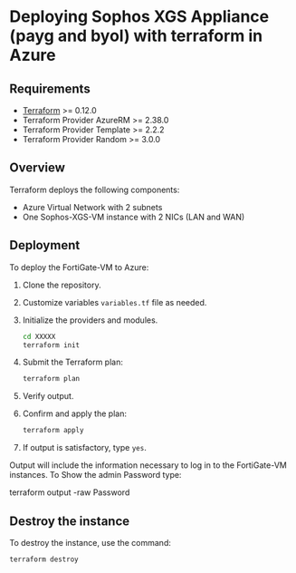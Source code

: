 # Deploying Sophos XGS Appliance (payg and byol) with terraform in Azure

## Requirements
* [Terraform](https://learn.hashicorp.com/terraform/getting-started/install.html) >= 0.12.0
* Terraform Provider AzureRM >= 2.38.0
* Terraform Provider Template >= 2.2.2
* Terraform Provider Random >= 3.0.0

## Overview

Terraform deploys the following components:

* Azure Virtual Network with 2 subnets
* One Sophos-XGS-VM instance with 2 NICs (LAN and WAN)

## Deployment

To deploy the FortiGate-VM to Azure:

1. Clone the repository.
2. Customize variables `variables.tf` file as needed.
3. Initialize the providers and modules.

   ```sh
   cd XXXXX
   terraform init
    ```
   
5. Submit the Terraform plan:

   ```sh
   terraform plan
   ```

6. Verify output.
7. Confirm and apply the plan:

   ```sh
   terraform apply
   ```

8. If output is satisfactory, type `yes`.

Output will include the information necessary to log in to the FortiGate-VM instances.
To Show the admin Password type:

terraform output -raw Password


## Destroy the instance

To destroy the instance, use the command:

```sh
terraform destroy
```

